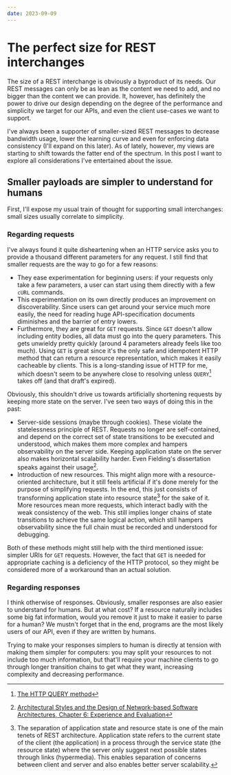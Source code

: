 ```yaml
---
date: 2023-09-09
---
```


# The perfect size for REST interchanges
The size of a REST interchange is obviously a byproduct of its needs. Our REST messages can only be as lean as the content we need to add, and no bigger than the content we can provide. It, however, has definitely the power to drive our design depending on the degree of the performance and simplicity we target for our APIs, and even the client use-cases we want to support.

I've always been a supporter of smaller-sized REST messages to decrease bandwidth usage, lower the learning curve and even for enforcing data consistency (I'll expand on this later). As of lately, however, my views are starting to shift towards the fatter end of the spectrum. In this post I want to explore all considerations I've entertained about the issue.

## Smaller payloads are simpler to understand for humans
First, I'll expose my usual train of thought for supporting small interchanges: small sizes usually correlate to simplicity.

### Regarding requests
I've always found it quite disheartening when an HTTP service asks you to provide a thousand different parameters for any request. I still find that smaller requests are the way to go for a few reasons:

* They ease experimentation for beginning users: if your requests only take a few parameters, a user can start using them directly with a few `cURL` commands.
* This experimentation on its own directly produces an improvement on discoverability. Since users can get around your service much more easily, the need for reading huge API-specification documents diminishes and the barrier of entry lowers.
* Furthermore, they are great for `GET` requests. Since `GET` doesn't allow including entity bodies, all data must go into the query parameters. This gets unwieldy pretty quickly (around 4 parameters already feels like too much). Using `GET` is great since it's the only safe and idempotent HTTP method that can return a resource representation, which makes it easily cacheable by clients. This is a long-standing issue of HTTP for me, which doesn't seem to be anywhere close to resolving unless `QUERY`[^1] takes off (and that draft's expired).

Obviously, this shouldn't drive us towards artificially shortening requests by keeping more state on the server. I've seen two ways of doing this in the past:

* Server-side sessions (maybe through cookies). These violate the statelessness principle of REST. Requests no longer are self-contained, and depend on the correct set of state transitions to be executed and understood, which makes them more complex and hampers observability on the server side. Keeping application state on the server also makes horizontal scalability harder. Even Fielding's dissertation speaks against their usage[^2].
* Introduction of new resources. This might align more with a resource-oriented architecture, but it still feels artificial if it's done merely for the purpose of simplifying requests. In the end, this just consists of transforming application state into resource state[^*1] for the sake of it. More resources mean more requests, which interact badly with the weak consistency of the web. This still implies longer chains of state transitions to achieve the same logical action, which still hampers observability since the full chain must be recorded and understood for debugging.

Both of these methods might still help with the third mentioned issue: simpler URIs for `GET` requests. However, the fact that `GET` is needed for appropriate caching is a deficiency of the HTTP protocol, so they might be considered more of a workaround than an actual solution.

### Regarding responses
I think otherwise of responses. Obviously, smaller responses are also easier to understand for humans. But at what cost? If a resource naturally includes some big fat information, would you remove it just to make it easier to parse for a human? We mustn't forget that in the end, programs are the most likely users of our API, even if they are written by humans.

Trying to make your responses simplers to human is directly at tension with making them simpler for computers: you may split your resources to not include too much information, but that'll require your machine clients to go through longer transition chains to get what they want, increasing complexity and decreasing performance.

[^*1]: The separation of application state and resource state is one of the main tenets of REST architecture. Application state refers to the current state of the client (the application) in a process through the service state (the resource state) where the server only suggest next possible states through links (hypermedia). This enables separation of concerns between client and server and also enables better server scalability.

[^1]: [The HTTP QUERY method](https://www.ietf.org/archive/id/draft-ietf-httpbis-safe-method-w-body-02.html)
[^2]: [Architectural Styles and the Design of Network-based Software Architectures, Chapter 6: Experience and Evaluation](https://www.ics.uci.edu/~fielding/pubs/dissertation/evaluation.htm)
